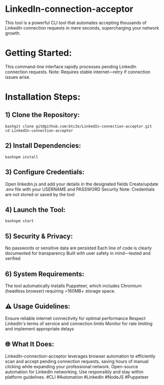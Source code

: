 # LinkedIn-connection-acceptor
This tool is a powerful CLI tool that automates accepting thousands of LinkedIn connection requests in mere seconds, supercharging your network growth.

# Getting Started: 

This command-line interface rapidly processes pending LinkedIn connection requests. Note: Requires stable internet—retry if connection issues arise.


# Installation Steps:

## 1) Clone the Repository:

```
bashgit clone git@github.com:btc3o/LinkedIn-connection-acceptor.git
cd LinkedIn-connection-acceptor
```

## 2) Install Dependencies:
```
bashnpm install
```
## 3) Configure Credentials:

Open linkedin.js and add your details in the designated fields
Create/update .env file with your USERNAME and PASSWORD
Security Note: Credentials are not stored or saved by the tool

## 4) Launch the Tool:
```
bashnpm start
```

## 5) Security & Privacy:

No passwords or sensitive data are persisted
Each line of code is clearly documented for transparency
Built with user safety in mind—tested and verified

## 6) System Requirements:

The tool automatically installs Puppeteer, which includes Chromium (headless browser) requiring ~160MB+ storage space.

## ⚠️ Usage Guidelines:

Ensure reliable internet connectivity for optimal performance
Respect LinkedIn's terms of service and connection limits
Monitor for rate limiting and implement appropriate delays

## 🌐 What It Does:

LinkedIn-connection-acceptor leverages browser automation to efficiently scan and accept pending connection requests, saving hours of manual clicking while expanding your professional network.
Open-source automation for LinkedIn networking. Use responsibly and stay within platform guidelines.
#CLI #Automation #LinkedIn #NodeJS #Puppeteer
